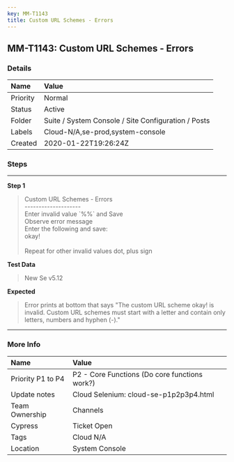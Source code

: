 ```yaml
---
key: MM-T1143
title: Custom URL Schemes - Errors
---
```


## MM-T1143: Custom URL Schemes - Errors

### Details

| Name     | Value                                               |
| :------- | :-------------------------------------------------- |
| Priority | Normal                                              |
| Status   | Active                                              |
| Folder   | Suite / System Console / Site Configuration / Posts |
| Labels   | Cloud-N/A,se-prod,system-console                    |
| Created  | 2020-01-22T19:26:24Z                                |

### Steps

<hr/>

**Step 1**

> <article>Custom URL Schemes - Errors<br />--------------------<br />Enter invalid value `%%` and Save<br />Observe error message<br />Enter the following and save:<br />okay!<br /><br />Repeat for other invalid values dot, plus sign</article>

**Test Data**

> <article>New Se v5.12</article>

**Expected**

> <article>Error prints at bottom that says &quot;The custom URL scheme okay! is invalid. Custom URL schemes must start with a letter and contain only letters, numbers and hyphen (-).&quot;</article>

<hr/>

### More Info

| Name              | Value                                         |
| :---------------- | :-------------------------------------------- |
| Priority P1 to P4 | P2 - Core Functions (Do core functions work?) |
| Update notes      | Cloud Selenium: cloud-se-p1p2p3p4.html        |
| Team Ownership    | Channels                                      |
| Cypress           | Ticket Open                                   |
| Tags              | Cloud N/A                                     |
| Location          | System Console                                |
